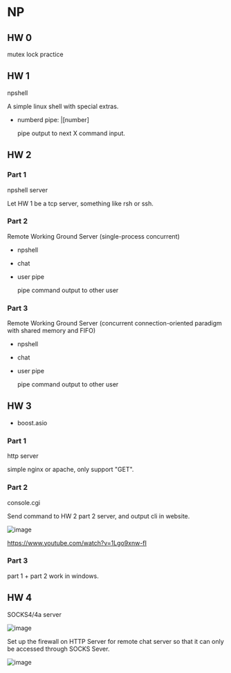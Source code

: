 # NP

## HW 0

mutex lock practice

## HW 1

npshell

A simple linux shell with special extras.

- numberd pipe: |[number]
  
  pipe output to next X command input.
  
## HW 2

### Part 1

npshell server

Let HW 1 be a tcp server, something like rsh or ssh.

### Part 2

Remote Working Ground Server (single-process concurrent)

- npshell
- chat
- user pipe
  
  pipe command output to other user
  
### Part 3

Remote Working Ground Server (concurrent connection-oriented paradigm with shared memory and FIFO)

- npshell
- chat
- user pipe
  
  pipe command output to other user
  
## HW 3

- boost.asio

### Part 1

http server

simple nginx or apache, only support "GET".

### Part 2

console.cgi

Send command to HW 2 part 2 server, and output cli in website.

![image](https://user-images.githubusercontent.com/70376092/215984700-800d15ca-39d1-4f4e-886f-f400bd948761.png)

https://www.youtube.com/watch?v=1Lgo9xnw-fI

### Part 3

part 1 + part 2 work in windows.

## HW 4

SOCKS4/4a server

![image](https://user-images.githubusercontent.com/70376092/215985080-4f2fb958-ff0e-4488-ad1e-55fcf59e5644.png)

Set up the firewall on HTTP Server for remote chat server so that it can only be accessed through SOCKS Sever.

![image](https://github.com/pin-chen/NP/assets/70376092/484faa07-d9e6-413f-a957-e250c2747a8f)
